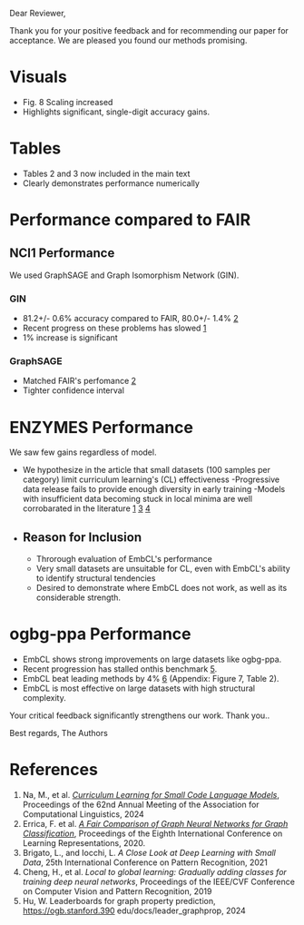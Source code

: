 Dear Reviewer,

Thank you for your positive feedback and for recommending our paper for acceptance. We are pleased you found our methods promising.

# Visuals
- Fig. 8 Scaling increased
- Highlights significant, single-digit accuracy gains.

# Tables
- Tables 2 and 3 now included in the main text
- Clearly demonstrates performance numerically

# Performance compared to FAIR
## NCI1 Performance
We used GraphSAGE and Graph Isomorphism Network (GIN). 
### GIN
- 81.2+/- 0.6% accuracy compared to FAIR, 80.0+/- 1.4% [2](#references)
- Recent progress on these problems has slowed [1](#references)
- 1% increase is significant
### GraphSAGE
- Matched FAIR's perfomance [2](#references)
- Tighter confidence interval

# ENZYMES Performance
We saw few gains regardless of model. 
- We hypothesize in the article that small datasets (100 samples per category) limit curriculum learning's (CL) effectiveness
-Progressive data release fails to provide enough diversity in early training
-Models with insufficient data becoming stuck in local minima are well corrobarated in the literature [1](#ref) [3](#ref) [4](#ref)
- ## Reason for Inclusion
    - Throrough evaluation of EmbCL's performance
    - Very small datasets are unsuitable for CL, even with EmbCL's ability to identify structural tendencies
    - Desired to demonstrate where EmbCL does not work, as well as its considerable strength.
# ogbg-ppa Performance
- EmbCL shows strong improvements on large datasets like ogbg-ppa. 
- Recent progression has stalled onthis benchmark [5](#references). 
- EmbCL beat leading methods by 4% [6](#references) (Appendix: Figure 7, Table 2). 
- EmbCL is most effective on large datasets with high structural complexity. 

Your critical feedback significantly strengthens our work. Thank you..

Best regards,
The Authors

# References
1. Na, M., et al. [*Curriculum Learning for Small Code Language Models*](https://doi.org/10.48550/arXiv.2407.10194), Proceedings of the 62nd Annual Meeting of the Association for Computational Linguistics, 2024
1. Errica, F. et al. [*A Fair Comparison of Graph Neural Networks for Graph Classification*](https://doi.org/10.48550/arXiv.1912.09893), Proceedings of the Eighth International Conference on Learning Representations, 2020.
1. Brigato, L., and Iocchi, L. *A Close Look at Deep Learning with Small Data*, 25th International Conference on Pattern Recognition, 2021
1. Cheng, H., et al. *Local to global learning: Gradually adding classes for training deep neural networks*, Proceedings of the IEEE/CVF Conference on Computer Vision and Pattern Recognition, 2019
1. Hu, W. Leaderboards for graph property prediction, https://ogb.stanford.390
edu/docs/leader_graphprop, 2024

